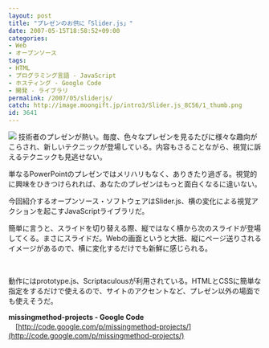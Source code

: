```yaml
---
layout: post
title: "プレゼンのお供に「Slider.js」"
date: 2007-05-15T18:58:52+09:00
categories:
- Web
- オープンソース
tags: 
- HTML
- プログラミング言語 - JavaScript
- ホスティング - Google Code
- 開発 - ライブラリ
permalink: /2007/05/sliderjs/
catch: http://image.moongift.jp/intro3/Slider.js_8C56/1_thumb.png
id: 3641
---
```

[![](http://image.moongift.jp/intro3/Slider.js_8C56/1_thumb.png)](http://image.moongift.jp/intro3/Slider.js_8C56/12.png) 技術者のプレゼンが熱い。毎度、色々なプレゼンを見るたびに様々な趣向がこらされ、新しいテクニックが登場している。内容もさることながら、視覚に訴えるテクニックも見逃せない。

 

単なるPowerPointのプレゼンではメリハリもなく、ありきたり過ぎる。視覚的に興味をひきつけられれば、あなたのプレゼンはもっと面白くなるに違いない。

 

今回紹介するオープンソース・ソフトウェアはSlider.js、横の変化による視覚アクションを起こすJavaScriptライブラリだ。

 <!--more--> 

簡単に言うと、スライドを切り替える際、縦ではなく横から次のスライドが登場してくる。まさにスライドだ。Webの画面というと大抵、縦にページ送りされるイメージがあるので、横に変化するだけでも新鮮に感じられる。

 

&nbsp;

 

動作にはprototype.js、Scriptaculousが利用されている。HTMLとCSSに簡単な指定をするだけで使えるので、サイトのアクセントなど、プレゼン以外の場面でも使えそうだ。

 

**missingmethod-projects - Google Code**  
　[http://code.google.com/p/missingmethod-projects/](http://code.google.com/p/missingmethod-projects/)

 

&nbsp;

 

<object width="425" height="350"> <param name="movie" value="http://www.youtube.com/v/ryxiBex6U20">
<embed src="http://www.youtube.com/v/ryxiBex6U20" type="application/x-shockwave-flash" width="425" height="350"></embed></object>

